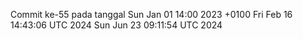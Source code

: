 Commit ke-55 pada tanggal Sun Jan 01 14:00 2023 +0100
Fri Feb 16 14:43:06 UTC 2024
Sun Jun 23 09:11:54 UTC 2024
